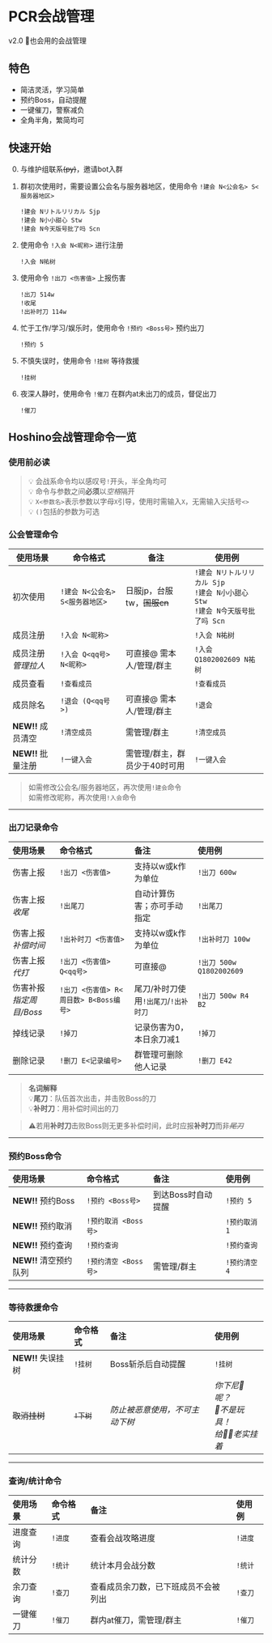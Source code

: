 # PCR会战管理

v2.0 🐒也会用的会战管理

## 特色

- 简洁灵活，学习简单
- 预约Boss，自动提醒
- 一键催刀，警察减负
- 全角半角，繁简均可


## 快速开始

0. 与维护组联系<del>(py)</del>，邀请bot入群

1. 群初次使用时，需要设置公会名与服务器地区，使用命令 `!建会 N<公会名> S<服务器地区>` 

    ```
    !建会 Nリトルリリカル Sjp
    !建会 N小小甜心 Stw
    !建会 N今天版号批了吗 Scn
    ```

2. 使用命令 `!入会 N<昵称>` 进行注册

    ```
    !入会 N祐树
    ```

3. 使用命令 `!出刀 <伤害值>` 上报伤害

   ```
   !出刀 514w
   !收尾
   !出补时刀 114w
   ```

4. 忙于工作/学习/娱乐时，使用命令 `!预约 <Boss号>` 预约出刀

    ```
    !预约 5
    ```

5. 不慎失误时，使用命令 `!挂树` 等待救援

    ```
    !挂树
    ```

6. 夜深人静时，使用命令 `!催刀` 在群内at未出刀的成员，督促出刀

    ```
    !催刀
    ```



## Hoshino会战管理命令一览
### 使用前必读

> 💡 会战系命令均以感叹号`!`开头，半全角均可  
> 💡 命令与参数之间**必须**以*空格*隔开  
> 💡 `X<参数名>`表示参数以字母`X`引导，使用时需输入`X`，无需输入尖括号`<>`  
> 💡 `()`包括的参数为可选

### 公会管理命令

| 使用场景 | 命令格式      | 备注           | 使用例      |
| -------- | ------------- | -------------- | ----------- |
| 初次使用 | `!建会 N<公会名> S<服务器地区>` | 日服jp，台服tw，<del>国服cn</del> | `!建会 Nリトルリリカル Sjp`<br/>`!建会 N小小甜心 Stw`<br/>`!建会 N今天版号批了吗 Scn` |
| 成员注册 | `!入会 N<昵称>` |  | `!入会 N祐树` |
| 成员注册<br/>*管理拉人* | `!入会 Q<qq号> N<昵称>` | 可直接@ 需本人/管理/群主 | `!入会 Q1802002609 N祐树` |
| 成员查看 | `!查看成员` |  | `!查看成员` |
| 成员除名 | `!退会 (Q<qq号>)` | 可直接@ 需本人/管理/群主 | `!退会` |
| **NEW!!** 成员清空 | `!清空成员` | 需管理/群主 | `!清空成员` |
| **NEW!!** 批量注册 | `!一键入会` | 需管理/群主，群员少于40时可用 | `!一键入会` |

> 如需修改公会名/服务器地区，再次使用`!建会`命令  
> 如需修改昵称，再次使用`!入会`命令

-----

### 出刀记录命令

| 使用场景         | 命令格式               | 备注                       | 使用例                 |
| :--------------- | :--------------------- | :------------------------- | :--------------------- |
| 伤害上报         | `!出刀 <伤害值>`         | 支持以w或k作为单位         | `!出刀 600w`             |
| 伤害上报<br/>*收尾* | `!出尾刀`     | 自动计算伤害；亦可手动指定 | `!出尾刀`             |
| 伤害上报<br/>*补偿时间* | `!出补时刀 <伤害值>` | 支持以w或k作为单位         | `!出补时刀 100w`        |
| 伤害上报<br/>*代打* | `!出刀 <伤害值> Q<qq号>` | 可直接@                    | `!出刀 500w Q1802002609` |
|伤害补报<br/>*指定周目/Boss*|`!出刀 <伤害值> R<周目数> B<Boss编号>`|尾刀/补时刀使用`!出尾刀`/`!出补时刀`|`!出刀 500w R4 B2`|
| 掉线记录         | `!掉刀`                  | 记录伤害为0，本日余刀减1 | `!掉刀`                  |
| 删除记录         | `!删刀 E<记录编号>`      | 群管理可删除他人记录       | `!删刀 E42`              |

> **名词解释**  
> 💡**尾刀**：队伍首次出击，并击败Boss的刀  
> 💡**补时刀**：用补偿时间出的刀

> ⚠️若用**补时刀**击败Boss则无更多补偿时间，此时应报**补时刀**而非<del>*尾刀*</del>

-----

### 预约Boss命令

| 使用场景              | 命令格式             | 备注               | 使用例        |
| :-------------------- | :------------------- | :----------------- | :------------ |
| **NEW!!** 预约Boss     | `!预约 <Boss号>`     | 到达Boss时自动提醒 | `!预约 5`     |
| **NEW!!** 预约取消     | `!预约取消 <Boss号>` |                    | `!预约取消 1` |
| **NEW!!** 预约查询     | `!预约查询`          |                    | `!预约查询`   |
| **NEW!!** 清空预约队列 | `!预约清空 <Boss号>` | 需管理/群主        | `!预约清空 4` |

-----

### 等待救援命令

| 使用场景            | 命令格式           | 备注                           | 使用例                                         |
| :------------------ | :----------------- | :----------------------------- | :--------------------------------------------- |
| **NEW!!** 失误挂树   | `!挂树`            | Boss斩杀后自动提醒             | `!挂树`                                        |
| <del>取消挂树</del> | <del>`!下树`</del> | *防止被恶意使用，不可主动下树* | *你下尼🐴呢？<br/>🌳不是玩具！<br/>给👴🏻老实挂着* |

-----

### 查询/统计命令

| 使用场景 | 命令格式 | 备注                                 | 使用例  |
| :------- | :------- | :----------------------------------- | :------ |
| 进度查询 | `!进度`  | 查看会战攻略进度                     | `!进度` |
| 统计分数 | `!统计`  | 统计本月会战分数                     | `!统计` |
| 余刀查询 | `!查刀`  | 查看成员余刀数，已下班成员不会被列出 | `!查刀` |
| 一键催刀 | `!催刀`  | 群内at催刀，需管理/群主              | `!催刀` |

